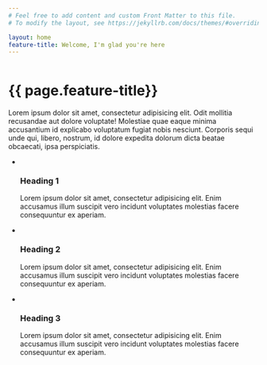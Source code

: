 ```yaml
---
# Feel free to add content and custom Front Matter to this file.
# To modify the layout, see https://jekyllrb.com/docs/themes/#overriding-theme-defaults

layout: home
feature-title: Welcome, I'm glad you're here
---
```



<div class="grid">
  <div id="section-a">
    <div class="content-wrapper">
      <div id="portrait">
        <img src="{{ site.baseurl }}/img/selfportrait-01.jpg" alt="">
      </div>
    </div>
  </div>
  <div id="section-b">
    <h1 id="main-title">{{ page.feature-title}}</h1>
    <p>Lorem ipsum dolor sit amet, consectetur adipisicing elit. Odit mollitia recusandae aut dolore voluptate! Molestiae quae eaque minima accusantium id explicabo voluptatum fugiat nobis nesciunt. Corporis sequi unde qui, libero, nostrum, id dolore expedita dolorum dicta beatae obcaecati, ipsa perspiciatis.</p>
  </div>
</div>
<div id="section-c" class="grid">
  <div class="content-wrapper">
    <ul class="card-wrapper">
      <li class="card">
        <img src="{{ site.baseurl }}/img/banner-main-01.png" alt="">
        <h3>Heading 1</h3>
        <p>Lorem ipsum dolor sit amet, consectetur adipisicing elit. Enim accusamus illum suscipit vero incidunt voluptates molestias facere consequuntur ex aperiam.</p>
      </li>
      <li class="card">
        <img src="{{ site.baseurl }}/img/banner-devops-01.jpg" alt="">
        <h3>Heading 2</h3>
        <p>Lorem ipsum dolor sit amet, consectetur adipisicing elit. Enim accusamus illum suscipit vero incidunt voluptates molestias facere consequuntur ex aperiam.</p>
      </li>
      <li class="card">
        <img src="{{ site.baseurl }}/img/banner-ml-01.jpg" alt="">
        <h3>Heading 3</h3>
        <p>Lorem ipsum dolor sit amet, consectetur adipisicing elit. Enim accusamus illum suscipit vero incidunt voluptates molestias facere consequuntur ex aperiam.</p>
      </li>
    </ul>
  </div>
</div>
